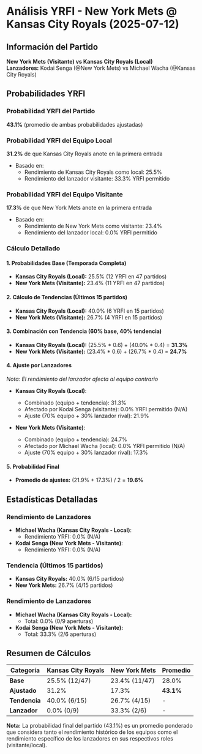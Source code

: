# Análisis YRFI - New York Mets @ Kansas City Royals (2025-07-12)

## Información del Partido
**New York Mets (Visitante) vs Kansas City Royals (Local)**  
**Lanzadores:** Kodai Senga (@New York Mets) vs Michael Wacha (@Kansas City Royals)

## Probabilidades YRFI

### Probabilidad YRFI del Partido
**43.1%** (promedio de ambas probabilidades ajustadas)

### Probabilidad YRFI del Equipo Local
**31.2%** de que Kansas City Royals anote en la primera entrada
- Basado en:
  - Rendimiento de Kansas City Royals como local: 25.5%
  - Rendimiento del lanzador visitante: 33.3% YRFI permitido

### Probabilidad YRFI del Equipo Visitante
**17.3%** de que New York Mets anote en la primera entrada
- Basado en:
  - Rendimiento de New York Mets como visitante: 23.4%
  - Rendimiento del lanzador local: 0.0% YRFI permitido

### Cálculo Detallado

#### 1. Probabilidades Base (Temporada Completa)
- **Kansas City Royals (Local):** 25.5% (12 YRFI en 47 partidos)
- **New York Mets (Visitante):** 23.4% (11 YRFI en 47 partidos)

#### 2. Cálculo de Tendencias (Últimos 15 partidos)
- **Kansas City Royals (Local):** 40.0% (6 YRFI en 15 partidos)
- **New York Mets (Visitante):** 26.7% (4 YRFI en 15 partidos)

#### 3. Combinación con Tendencia (60% base, 40% tendencia)
- **Kansas City Royals (Local):** (25.5% * 0.6) + (40.0% * 0.4) = **31.3%**
- **New York Mets (Visitante):** (23.4% * 0.6) + (26.7% * 0.4) = **24.7%**

#### 4. Ajuste por Lanzadores
*Nota: El rendimiento del lanzador afecta al equipo contrario*

- **Kansas City Royals (Local)**:
  - Combinado (equipo + tendencia): 31.3%
  - Afectado por Kodai Senga (visitante): 0.0% YRFI permitido (N/A)
  - Ajuste (70% equipo + 30% lanzador rival): 21.9%

- **New York Mets (Visitante)**:
  - Combinado (equipo + tendencia): 24.7%
  - Afectado por Michael Wacha (local): 0.0% YRFI permitido (N/A)
  - Ajuste (70% equipo + 30% lanzador rival): 17.3%

#### 5. Probabilidad Final
- **Promedio de ajustes:** (21.9% + 17.3%) / 2 = **19.6%**

## Estadísticas Detalladas


### Rendimiento de Lanzadores
- **Michael Wacha (Kansas City Royals - Local)**:
  - Rendimiento YRFI: 0.0% (N/A)
- **Kodai Senga (New York Mets - Visitante)**:
  - Rendimiento YRFI: 0.0% (N/A)
### Tendencia (Últimos 15 partidos)
- **Kansas City Royals:** 40.0% (6/15 partidos)
- **New York Mets:** 26.7% (4/15 partidos)

### Rendimiento de Lanzadores
- **Michael Wacha (Kansas City Royals - Local):**
  - Total: 0.0% (0/9 aperturas)
- **Kodai Senga (New York Mets - Visitante):**
  - Total: 33.3% (2/6 aperturas)

## Resumen de Cálculos
| Categoría | Kansas City Royals   | New York Mets        | Promedio |
|-----------|----------------------|----------------------|----------|
| **Base** | 25.5% (12/47) | 23.4% (11/47) | 28.0% |
| **Ajustado** | 31.2% | 17.3% | **43.1%** |
| **Tendencia** | 40.0% (6/15) | 26.7% (4/15) | - |
| **Lanzador** | 0.0% (0/9) | 33.3% (2/6) | - |

**Nota:** La probabilidad final del partido (43.1%) es un promedio ponderado que considera tanto el rendimiento histórico de los equipos como el rendimiento específico de los lanzadores en sus respectivos roles (visitante/local).